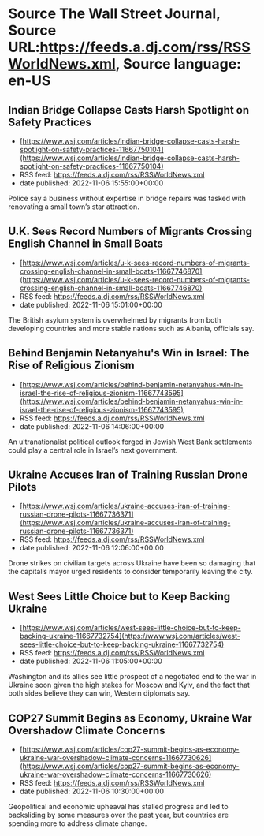 # Source The Wall Street Journal, Source URL:https://feeds.a.dj.com/rss/RSSWorldNews.xml, Source language: en-US

## Indian Bridge Collapse Casts Harsh Spotlight on Safety Practices
 - [https://www.wsj.com/articles/indian-bridge-collapse-casts-harsh-spotlight-on-safety-practices-11667750104](https://www.wsj.com/articles/indian-bridge-collapse-casts-harsh-spotlight-on-safety-practices-11667750104)
 - RSS feed: https://feeds.a.dj.com/rss/RSSWorldNews.xml
 - date published: 2022-11-06 15:55:00+00:00

Police say a business without expertise in bridge repairs was tasked with renovating a small town’s star attraction.

## U.K. Sees Record Numbers of Migrants Crossing English Channel in Small Boats
 - [https://www.wsj.com/articles/u-k-sees-record-numbers-of-migrants-crossing-english-channel-in-small-boats-11667746870](https://www.wsj.com/articles/u-k-sees-record-numbers-of-migrants-crossing-english-channel-in-small-boats-11667746870)
 - RSS feed: https://feeds.a.dj.com/rss/RSSWorldNews.xml
 - date published: 2022-11-06 15:01:00+00:00

The British asylum system is overwhelmed by migrants from both developing countries and more stable nations such as Albania, officials say.

## Behind Benjamin Netanyahu's Win in Israel: The Rise of Religious Zionism
 - [https://www.wsj.com/articles/behind-benjamin-netanyahus-win-in-israel-the-rise-of-religious-zionism-11667743595](https://www.wsj.com/articles/behind-benjamin-netanyahus-win-in-israel-the-rise-of-religious-zionism-11667743595)
 - RSS feed: https://feeds.a.dj.com/rss/RSSWorldNews.xml
 - date published: 2022-11-06 14:06:00+00:00

An ultranationalist political outlook forged in Jewish West Bank settlements could play a central role in Israel’s next government.

## Ukraine Accuses Iran of Training Russian Drone Pilots
 - [https://www.wsj.com/articles/ukraine-accuses-iran-of-training-russian-drone-pilots-11667736371](https://www.wsj.com/articles/ukraine-accuses-iran-of-training-russian-drone-pilots-11667736371)
 - RSS feed: https://feeds.a.dj.com/rss/RSSWorldNews.xml
 - date published: 2022-11-06 12:06:00+00:00

Drone strikes on civilian targets across Ukraine have been so damaging that the capital’s mayor urged residents to consider temporarily leaving the city.

## West Sees Little Choice but to Keep Backing Ukraine
 - [https://www.wsj.com/articles/west-sees-little-choice-but-to-keep-backing-ukraine-11667732754](https://www.wsj.com/articles/west-sees-little-choice-but-to-keep-backing-ukraine-11667732754)
 - RSS feed: https://feeds.a.dj.com/rss/RSSWorldNews.xml
 - date published: 2022-11-06 11:05:00+00:00

Washington and its allies see little prospect of a negotiated end to the war in Ukraine soon given the high stakes for Moscow and Kyiv, and the fact that both sides believe they can win, Western diplomats say.

## COP27 Summit Begins as Economy, Ukraine War Overshadow Climate Concerns
 - [https://www.wsj.com/articles/cop27-summit-begins-as-economy-ukraine-war-overshadow-climate-concerns-11667730626](https://www.wsj.com/articles/cop27-summit-begins-as-economy-ukraine-war-overshadow-climate-concerns-11667730626)
 - RSS feed: https://feeds.a.dj.com/rss/RSSWorldNews.xml
 - date published: 2022-11-06 10:30:00+00:00

Geopolitical and economic upheaval has stalled progress and led to backsliding by some measures over the past year, but countries are spending more to address climate change.
